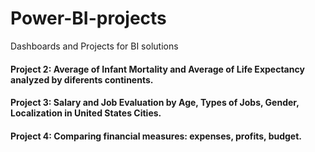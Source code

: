 # Power-BI-projects
Dashboards and Projects for BI solutions

#### Project 2: Average of Infant Mortality and Average of Life Expectancy analyzed by diferents continents.
#### Project 3: Salary and Job Evaluation by Age, Types of Jobs, Gender, Localization in United States Cities.
#### Project 4: Comparing financial measures: expenses, profits, budget.
